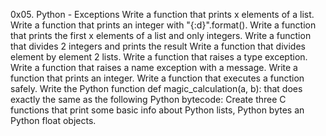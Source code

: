 0x05. Python - Exceptions
Write a function that prints x elements of a list.
Write a function that prints an integer with "{:d}".format().
Write a function that prints the first x elements of a list and only integers.
Write a function that divides 2 integers and prints the result
Write a function that divides element by element 2 lists.
Write a function that raises a type exception.
Write a function that raises a name exception with a message.
Write a function that prints an integer.
Write a function that executes a function safely.
Write the Python function def magic_calculation(a, b): that does exactly the same as the following Python bytecode:
Create three C functions that print some basic info about Python lists, Python bytes an Python float objects.

